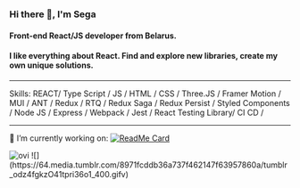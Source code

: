 ### Hi there 👋, I'm Sega
#### Front-end React/JS developer from Belarus.
####  I like everything about React. Find and explore new libraries, create my own unique solutions.
* * *
Skills: REACT/ Type Script / JS / HTML / CSS / Three.JS / Framer Motion / MUI / ANT / Redux / RTQ / Redux Saga / Redux Persist / Styled Components / Node JS / Express / Webpack / Jest / React Testing Library/ CI CD / 
* * *
🔭 I’m currently working on:
[![ReadMe Card](https://github-readme-stats.vercel.app/api/pin/?username=Segacnd&repo=perfect-todo)](https://github.com/Segacnd/perfect-todo) 

<img src="https://github-readme-stats.vercel.app/api/top-langs?username=Segacnd&show_icons=true&locale=en&layout=compact&theme=chartreuse-dark" alt="ovi" />
![](https://64.media.tumblr.com/8971fcddb36a737f462147f63957860a/tumblr_odz4fgkzO41tpri36o1_400.gifv)
